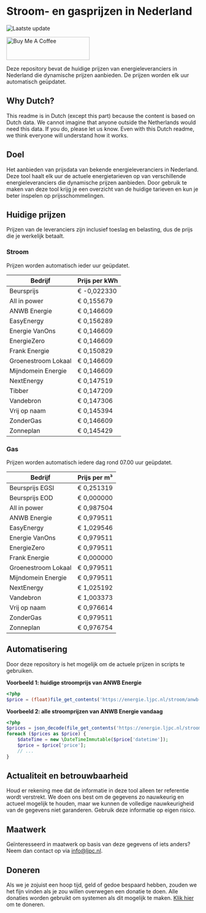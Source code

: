 # Stroom- en gasprijzen in Nederland

![Laatste update](https://img.shields.io/badge/laatste%20update-2023--07--30%2012%3A00%20CET-brightgreen)

<a href="https://www.buymeacoffee.com/Lars-" target="_blank"><img src="https://cdn.buymeacoffee.com/buttons/v2/default-orange.png" alt="Buy Me A Coffee" height="60" style="height: 60px !important;width: 217px !important;" ></a>

Deze repository bevat de huidige prijzen van energieleveranciers in Nederland die dynamische prijzen aanbieden. De prijzen worden elk uur automatisch geüpdatet.

## Why Dutch?

This readme is in Dutch (except this part) because the content is based on Dutch data. We cannot imagine that anyone outside the Netherlands would need this data. If you do, please let us know. Even with this Dutch readme, we think
everyone will understand how it works.

## Doel

Het aanbieden van prijsdata van bekende energieleveranciers in Nederland. Deze tool haalt elk uur de actuele energietarieven op van verschillende energieleveranciers die dynamische prijzen aanbieden. Door gebruik te maken van deze tool
krijg je een overzicht van de huidige tarieven en kun je beter inspelen op prijsschommelingen.

## Huidige prijzen

Prijzen van de leveranciers zijn inclusief toeslag en belasting, dus de prijs die je werkelijk betaalt.

### Stroom

Prijzen worden automatisch ieder uur geüpdatet.

 Bedrijf | Prijs per kWh 
---------|---------------
Beursprijs | € -0,022330
All in power | € 0,155679
ANWB Energie | € 0,146609
EasyEnergy | € 0,156289
Energie VanOns | € 0,146609
EnergieZero | € 0,146609
Frank Energie | € 0,150829
Groenestroom Lokaal | € 0,146609
Mijndomein Energie | € 0,146609
NextEnergy | € 0,147519
Tibber | € 0,147209
Vandebron | € 0,147306
Vrij op naam | € 0,145394
ZonderGas | € 0,146609
Zonneplan | € 0,145429


### Gas

Prijzen worden automatisch iedere dag rond 07.00 uur geüpdatet.

 Bedrijf | Prijs per m³ 
---------|--------------
Beursprijs EGSI | € 0,251319
Beursprijs EOD | € 0,000000
All in power | € 0,987504
ANWB Energie | € 0,979511
EasyEnergy | € 1,029546
Energie VanOns | € 0,979511
EnergieZero | € 0,979511
Frank Energie | € 0,000000
Groenestroom Lokaal | € 0,979511
Mijndomein Energie | € 0,979511
NextEnergy | € 1,025192
Vandebron | € 1,003373
Vrij op naam | € 0,976614
ZonderGas | € 0,979511
Zonneplan | € 0,976754


## Automatisering

Door deze repository is het mogelijk om de actuele prijzen in scripts te gebruiken.

**Voorbeeld 1: huidige stroomprijs van ANWB Energie**

```php
<?php
$price = (float)file_get_contents('https://energie.ljpc.nl/stroom/anwb-energie-nu.txt');

```

**Voorbeeld 2: alle stroomprijzen van ANWB Energie vandaag**

```php
<?php
$prices = json_decode(file_get_contents('https://energie.ljpc.nl/stroom/all-in-power-vandaag.json'),true);
foreach ($prices as $price) {
    $dateTime = new \DateTimeImmutable($price['datetime']);
    $price = $price['price'];
    // ...
}
```

## Actualiteit en betrouwbaarheid

Houd er rekening mee dat de informatie in deze tool alleen ter referentie wordt verstrekt. We doen ons best om de gegevens zo nauwkeurig en actueel mogelijk te houden, maar we kunnen de volledige nauwkeurigheid van de gegevens niet
garanderen. Gebruik deze informatie op eigen risico.

## Maatwerk

Geïnteresseerd in maatwerk op basis van deze gegevens of iets anders? Neem dan contact op
via [info@ljpc.nl](mailto:info@ljpc.nl?subject=Energie%20prijzen).

## Doneren

Als we je zojuist een hoop tijd, geld of gedoe bespaard hebben, zouden we het fijn vinden als je zou willen overwegen een
donatie te doen. Alle donaties worden gebruikt om systemen als dit mogelijk te
maken. [Klik hier](https://www.buymeacoffee.com/Lars-) om te doneren.
